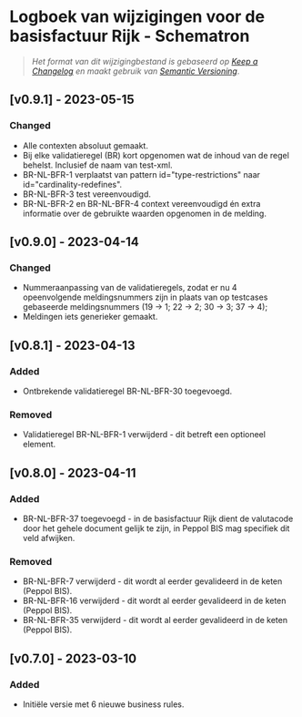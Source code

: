 # Logboek van wijzigingen voor de basisfactuur Rijk -  Schematron

> _Het format van dit wijzigingbestand is gebaseerd op [Keep a Changelog](https://keepachangelog.com/nl/1.1.0/) en maakt gebruik van [Semantic Versioning](https://semver.org/spec/v2.0.0.html)_.

## [v0.9.1] - 2023-05-15

### Changed

- Alle contexten absoluut gemaakt.
- Bij elke validatieregel (BR) kort opgenomen wat de inhoud van de regel behelst. Inclusief de naam van test-xml.
- BR-NL-BFR-1 verplaatst van pattern id="type-restrictions" naar id="cardinality-redefines".
- BR-NL-BFR-3 test vereenvoudigd.
- BR-NL-BFR-2 en BR-NL-BFR-4 context vereenvoudigd én extra informatie over de gebruikte waarden opgenomen in de melding.


## [v0.9.0] - 2023-04-14

### Changed

- Nummeraanpassing van de validatieregels, zodat er nu 4 opeenvolgende meldingsnummers zijn in plaats van op testcases gebaseerde meldingsnummers (19 → 1; 22 → 2; 30 → 3; 37 → 4);
- Meldingen iets generieker gemaakt.


## [v0.8.1] - 2023-04-13

### Added

- Ontbrekende validatieregel BR-NL-BFR-30 toegevoegd.

### Removed

- Validatieregel BR-NL-BFR-1 verwijderd - dit betreft een optioneel element.


## [v0.8.0] - 2023-04-11

### Added

- BR-NL-BFR-37 toegevoegd - in de basisfactuur Rijk dient de valutacode door het gehele document gelijk te zijn, in Peppol BIS mag specifiek dit veld afwijken.

### Removed

- BR-NL-BFR-7 verwijderd - dit wordt al eerder gevalideerd in de keten (Peppol BIS).
- BR-NL-BFR-16 verwijderd - dit wordt al eerder gevalideerd in de keten (Peppol BIS).
- BR-NL-BFR-35 verwijderd - dit wordt al eerder gevalideerd in de keten (Peppol BIS).


## [v0.7.0] - 2023-03-10

### Added

- Initiële versie met 6 nieuwe business rules.
